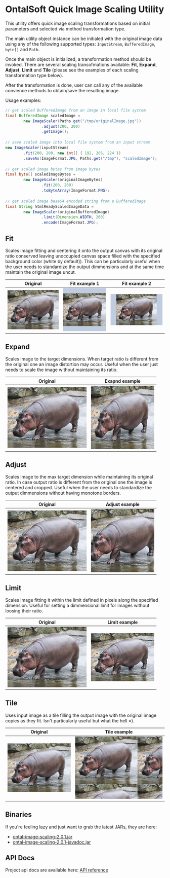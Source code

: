 # OntalSoft Quick Image Scaling Utility

This utility offers quick image scaling transformations based on initial parameters and selected via method transformation type.

The main utility object instance can be initialed with the original image data using any of the following supported types: `InputStream`, `BufferedImage`, `byte[]` and `Path`.

Once the main object is initialized, a transformation method should be invoked. There are several scaling transofmations available: **Fit**, **Expand**, **Adjust**, **Limit** and **Tile** (please see the examples of each scaling transformation type below). 

After the transformation is done, user can call any of the available convience methods to obtain/save the resulting image.

Usage examples:
```java
// get scaled BufferedImage from an image in local file system
final BufferedImage scaledImage = 
        new ImageScaler(Paths.get("/tmp/originalImage.jpg"))
                .adjust(200, 200)
                .getImage();

// save scaled image into local file system from an input stream
new ImageScaler(inputStream)
        .fit(200, 200, new int[] { 192, 205, 224 })
        .saveAs(ImageFormat.JPG, Paths.get("/tmp"), "scaledImage");

// get scaled image bytes from image bytes
final byte[] scaledImageBytes = 
        new ImageScaler(originalImageBytes)
                .fit(200, 200)
                .toByteArray(ImageFormat.PNG);
                
// get scaled image base64 encoded string from a BufferedImage
final String htmlReadyScaledImageData = 
        new ImageScaler(originalBufferedImage)
                .limit(Dimension.WIDTH, 200)
                .encode(ImageFormat.JPG);
```

## Fit

Scales image fitting and centering it onto the output canvas with its original ratio conserved leaving unoccupied canvas space filled with the specified background color (white by default)). This can be particularly useful when the user needs to standardize the output dimmensions and at the same time maintain the original image uncut.

Original | Fit example 1 | Fit example 2
--- | --- | ---
| ![Original](docs/original.jpg?raw=true "Original") | ![Fit1](docs/fit1.jpg?raw=true "Fit1") | ![Fit2](docs/fit2.jpg?raw=true "Fit2")

## Expand

Scales image to the target dimensions. When target ratio is different from the original one an image distortion may occur. Useful when the user just needs to scale the image without maintaining its ratio.

Original | Exapnd example 
--- | --- 
| ![Original](docs/original.jpg?raw=true "Original") | ![Exapnd](docs/expand.jpg?raw=true "Exapnd") 

## Adjust

Scales image to the max target dimension while maintaining its original ratio. In case output ratio is different from the original one the image is centered and cropped. Useful when the user needs to standardize the output dimmensions without having monotone borders.

Original | Adjust example 
--- | --- 
| ![Original](docs/original.jpg?raw=true "Original") | ![Adjust](docs/adjust.jpg?raw=true "Adjust") 

## Limit

Scales image fitting it within the limit defined in pixels along the specified dimension. Useful for setting a dimmensional limit for images without loosing their ratio.

Original | Limit example 
--- | --- 
| ![Original](docs/original.jpg?raw=true "Original") | ![Limit](docs/limit.jpg?raw=true "Limit") 

## Tile

Uses input image as a tile filling the output image with the original image copies as they fit. Isn't particularly useful but what the hell =).

Original | Tile example 
--- | --- 
| ![Original](docs/original.jpg?raw=true "Original") | ![Tile](docs/tile.jpg?raw=true "Tile") 

## Binaries
If you're feeling lazy and just want to grab the latest JARs, they are here:
- [ontal-image-scaling-2.0.1.jar](https://raw.githubusercontent.com/akaine/ontal-image-scaling/master/bin/ontal-image-scaling-2.0.1.jar)
- [ontal-image-scaling-2.0.1-javadoc.jar](https://raw.githubusercontent.com/akaine/ontal-image-scaling/master/bin/ontal-image-scaling-2.0.1-javadoc.jar)

## API Docs
Project api docs are available here: [API reference](https://akaine.github.io/ontal-image-scaling/apidocs/org/ontal/imgutil/ImageScaler.html)
